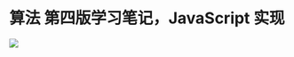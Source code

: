 <!--
 * @Author: hucheng
 * @Date: 2020-05-29 09:00:45
 * @Description: here is de
--> 

# 算法 第四版学习笔记，JavaScript 实现

![](https://pic3.zhimg.com/c783f4d1645a1fc5566c25da21da61ce_b.jpg)
